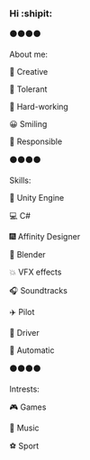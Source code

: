 ### Hi    :shipit:


:black_circle::black_circle::black_circle::black_circle:

About me:


   :sparkler: Creative

   :raised_hands: Tolerant

   :hammer: Hard-working

   :grinning: Smiling 

   :briefcase: Responsible



:black_circle::black_circle::black_circle::black_circle:

Skills:


   :movie_camera: Unity Engine 

   :computer: C#

   :fireworks: Affinity Designer

   :white_square_button: Blender

   :boom: VFX effects

   :headphones: Soundtracks

   :airplane: Pilot

   :car: Driver

   :electric_plug: Automatic



:black_circle::black_circle::black_circle::black_circle:
   
Intrests:


   :video_game: Games

   :guitar: Music

   :soccer: Sport

   
   
   
   
   

   
   
